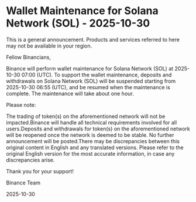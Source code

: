 # Wallet Maintenance for Solana Network (SOL) - 2025-10-30

This is a general announcement. Products and services referred to here may not be available in your region.

Fellow Binancians,

Binance will perform wallet maintenance for Solana Network (SOL) at 2025-10-30 07:00 (UTC). To support the wallet maintenance, deposits and withdrawals on Solana Network (SOL) will be suspended starting from 2025-10-30 06:55 (UTC), and be resumed when the maintenance is complete. The maintenance will take about one hour.

Please note:

The trading of token(s) on the aforementioned network will not be impacted.Binance will handle all technical requirements involved for all users.Deposits and withdrawals for token(s) on the aforementioned network will be reopened once the network is deemed to be stable. No further announcement will be posted.There may be discrepancies between this original content in English and any translated versions. Please refer to the original English version for the most accurate information, in case any discrepancies arise.

Thank you for your support!

Binance Team

2025-10-30